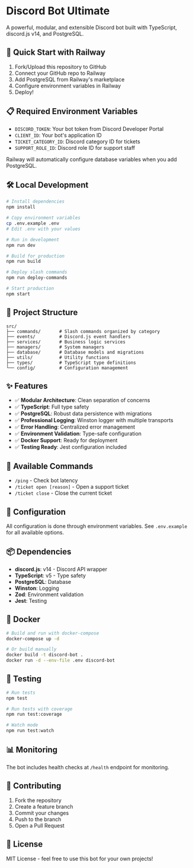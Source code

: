 # Discord Bot Ultimate

A powerful, modular, and extensible Discord bot built with TypeScript, discord.js v14, and PostgreSQL.

## 🚀 Quick Start with Railway

1. Fork/Upload this repository to GitHub
2. Connect your GitHub repo to Railway
3. Add PostgreSQL from Railway's marketplace
4. Configure environment variables in Railway
5. Deploy!

## 📋 Required Environment Variables

- `DISCORD_TOKEN`: Your bot token from Discord Developer Portal
- `CLIENT_ID`: Your bot's application ID
- `TICKET_CATEGORY_ID`: Discord category ID for tickets
- `SUPPORT_ROLE_ID`: Discord role ID for support staff

Railway will automatically configure database variables when you add PostgreSQL.

## 🛠️ Local Development

```bash
# Install dependencies
npm install

# Copy environment variables
cp .env.example .env
# Edit .env with your values

# Run in development
npm run dev

# Build for production
npm run build

# Deploy slash commands
npm run deploy-commands

# Start production
npm start
```

## 📁 Project Structure

```
src/
├── commands/       # Slash commands organized by category
├── events/         # Discord.js event handlers
├── services/       # Business logic services
├── managers/       # System managers
├── database/       # Database models and migrations
├── utils/          # Utility functions
├── types/          # TypeScript type definitions
└── config/         # Configuration management
```

## ✨ Features

- ✅ **Modular Architecture**: Clean separation of concerns
- ✅ **TypeScript**: Full type safety
- ✅ **PostgreSQL**: Robust data persistence with migrations
- ✅ **Professional Logging**: Winston logger with multiple transports
- ✅ **Error Handling**: Centralized error management
- ✅ **Environment Validation**: Type-safe configuration
- ✅ **Docker Support**: Ready for deployment
- ✅ **Testing Ready**: Jest configuration included

## 📝 Available Commands

- `/ping` - Check bot latency
- `/ticket open [reason]` - Open a support ticket
- `/ticket close` - Close the current ticket

## 🔧 Configuration

All configuration is done through environment variables. See `.env.example` for all available options.

## 📦 Dependencies

- **discord.js**: v14 - Discord API wrapper
- **TypeScript**: v5 - Type safety
- **PostgreSQL**: Database
- **Winston**: Logging
- **Zod**: Environment validation
- **Jest**: Testing

## 🐳 Docker

```bash
# Build and run with docker-compose
docker-compose up -d

# Or build manually
docker build -t discord-bot .
docker run -d --env-file .env discord-bot
```

## 🧪 Testing

```bash
# Run tests
npm test

# Run tests with coverage
npm run test:coverage

# Watch mode
npm run test:watch
```

## 📊 Monitoring

The bot includes health checks at `/health` endpoint for monitoring.

## 🤝 Contributing

1. Fork the repository
2. Create a feature branch
3. Commit your changes
4. Push to the branch
5. Open a Pull Request

## 📄 License

MIT License - feel free to use this bot for your own projects!